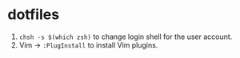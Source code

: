 # dotfiles

1. `chsh -s $(which zsh)` to change login shell for the user account.
2. Vim -> `:PlugInstall` to install Vim plugins.
